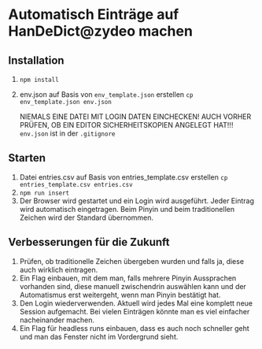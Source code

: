 # Automatisch Einträge auf HanDeDict@zydeo machen

## Installation
1. `npm install`
2. env.json auf Basis von `env_template.json` erstellen `cp env_template.json env.json`
   
    NIEMALS EINE DATEI MIT LOGIN DATEN EINCHECKEN! AUCH VORHER PRÜFEN, OB EIN EDITOR SICHERHEITSKOPIEN ANGELEGT HAT!!! `env.json` ist in der `.gitignore`

## Starten
1. Datei entries.csv auf Basis von entries_template.csv erstellen `cp entries_template.csv entries.csv`
2. `npm run insert`
3. Der Browser wird gestartet und ein Login wird ausgeführt. Jeder Eintrag wird automatisch eingetragen. Beim Pinyin und beim traditionellen Zeichen wird der Standard übernommen.

## Verbesserungen für die Zukunft
1. Prüfen, ob traditionelle Zeichen übergeben wurden und falls ja, diese auch wirklich eintragen.
2. Ein Flag einbauen, mit dem man, falls mehrere Pinyin Aussprachen vorhanden sind, diese manuell zwischendrin auswählen kann und der Automatismus erst weitergeht, wenn man Pinyin bestätigt hat.
3. Den Login wiederverwenden. Aktuell wird jedes Mal eine komplett neue Session aufgemacht. Bei vielen Einträgen könnte man es viel einfacher nacheinander machen.
4. Ein Flag für headless runs einbauen, dass es auch noch schneller geht und man das Fenster nicht im Vordergrund sieht.
